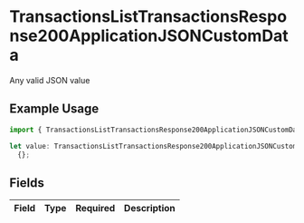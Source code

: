 # TransactionsListTransactionsResponse200ApplicationJSONCustomData

Any valid JSON value

## Example Usage

```typescript
import { TransactionsListTransactionsResponse200ApplicationJSONCustomData } from "jani-payments/models/operations";

let value: TransactionsListTransactionsResponse200ApplicationJSONCustomData =
  {};
```

## Fields

| Field       | Type        | Required    | Description |
| ----------- | ----------- | ----------- | ----------- |